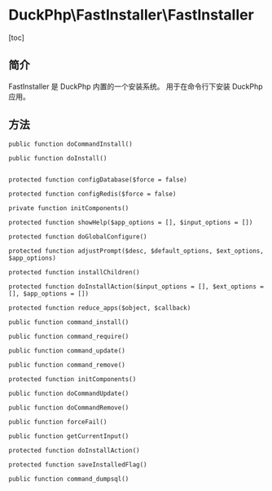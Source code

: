 # DuckPhp\FastInstaller\FastInstaller

[toc]

## 简介
FastInstaller 是 DuckPhp 内置的一个安装系统。
用于在命令行下安装 DuckPhp 应用。


## 方法
    public function doCommandInstall()

    public function doInstall()


    protected function configDatabase($force = false)

    protected function configRedis($force = false)

    private function initComponents()

    protected function showHelp($app_options = [], $input_options = [])

    protected function doGlobalConfigure()

    protected function adjustPrompt($desc, $default_options, $ext_options, $app_options)

    protected function installChildren()

    protected function doInstallAction($input_options = [], $ext_options = [], $app_options = [])

    protected function reduce_apps($object, $callback)

    public function command_install()

    public function command_require()

    public function command_update()

    public function command_remove()

    protected function initComponents()

    public function doCommandUpdate()

    public function doCommandRemove()

    public function forceFail()

    public function getCurrentInput()

    protected function doInstallAction()

    protected function saveInstalledFlag()

    public function command_dumpsql()

